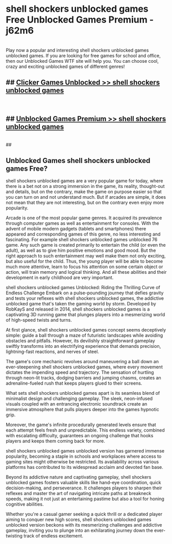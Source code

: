 # shell shockers unblocked games  Free Unblocked Games Premium - j62m6 <br>
<br>
Play now a popular and interesting shell shockers unblocked games unblocked games. If you are looking for free games for school and office, then our Unblocked Games WTF site will help you. You can choose cool, crazy and exciting unblocked games of different genres!


## ##  [Clicker Games Unblocked >> shell shockers unblocked games](https://lesson1.guru?title=shell_shockers_unblocked_games)
  <br>

##  ## [Unblocked Games Premium >> shell shockers unblocked games](https://lesson1.guru?title=shell_shockers_unblocked_games)
  <br>
  ##



## Unblocked Games shell shockers unblocked games Free?

shell shockers unblocked games are a very popular game for today, where there is a bet not on a strong immersion in the game, its reality, thought-out and details, but on the contrary, make the game on purpose easier so that you can turn on and not understand much. But if arcades are simple, it does not mean that they are not interesting, but on the contrary even enjoy more popularity.

Arcade is one of the most popular game genres. It acquired its prevalence through computer games as well as entertainment for consoles. With the advent of mobile modern gadgets (tablets and smartphones) there appeared and corresponding games of this genre, no less interesting and fascinating. For example shell shockers unblocked games unblocked 76 game. Any such game is created primarily to entertain the child (or even the adult), as well as to give him positive emotions and good mood. But the right approach to such entertainment may well make them not only exciting, but also useful for the child. Thus, the young player will be able to become much more attentive, learn to focus his attention on some certain object or action, will train memory and logical thinking. And all these abilities and their development in early childhood are very important.

shell shockers unblocked games Unblocked: Riding the Thrilling Curve of Endless Challenge
Embark on a pulse-pounding journey that defies gravity and tests your reflexes with shell shockers unblocked games, the addictive unblocked game that's taken the gaming world by storm. Developed by RobKayS and released in 2014, shell shockers unblocked games is a captivating 3D running game that plunges players into a mesmerizing world of high-speed twists and turns.

At first glance, shell shockers unblocked games concept seems deceptively simple: guide a ball through a maze of futuristic landscapes while avoiding obstacles and pitfalls. However, its devilishly straightforward gameplay swiftly transforms into an electrifying experience that demands precision, lightning-fast reactions, and nerves of steel.

The game's core mechanic revolves around maneuvering a ball down an ever-steepening shell shockers unblocked games, where every movement dictates the impending speed and trajectory. The sensation of hurtling through neon-lit tracks, dodging barriers and jumping chasms, creates an adrenaline-fueled rush that keeps players glued to their screens.

What sets shell shockers unblocked games apart is its seamless blend of minimalist design and challenging gameplay. The sleek, neon-infused visuals coupled with an entrancing electronic soundtrack create an immersive atmosphere that pulls players deeper into the games hypnotic grip.

Moreover, the game's infinite procedurally generated levels ensure that each attempt feels fresh and unpredictable. This endless variety, combined with escalating difficulty, guarantees an ongoing challenge that hooks players and keeps them coming back for more.

shell shockers unblocked games unblocked version has garnered immense popularity, becoming a staple in schools and workplaces where access to gaming sites might otherwise be restricted. Its availability across various platforms has contributed to its widespread acclaim and devoted fan base.

Beyond its addictive nature and captivating gameplay, shell shockers unblocked games fosters valuable skills like hand-eye coordination, quick decision-making, and perseverance. It challenges players to sharpen their reflexes and master the art of navigating intricate paths at breakneck speeds, making it not just an entertaining pastime but also a tool for honing cognitive abilities.

Whether you're a casual gamer seeking a quick thrill or a dedicated player aiming to conquer new high scores, shell shockers unblocked games unblocked version beckons with its mesmerizing challenges and addictive gameplay, inviting you to plunge into an exhilarating journey down the ever-twisting track of endless excitement.
